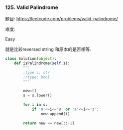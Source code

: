 ### 125. Valid Palindrome

题目:
<https://leetcode.com/problems/valid-palindrome/>


难度:

Easy



就是比较reversed string 和原本的是否相等.


```python
class Solution(object):
    def isPalindrome(self,s):
        """
        :type s: str
        :rtype: bool
        """
          
        new=[]  
        s = s.lower()  
  
        for i in s:  
            if '0'<=i<='9' or 'a'<=i<='z':  
                new.append(i)  
  
        return new == new[::-1]  
```
